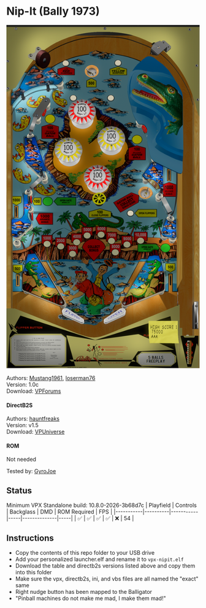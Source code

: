 # Nip-It (Bally 1973)

![Table Preview](preview.png)

Authors: [Mustang1961](https://www.vpforums.org/index.php?showuser=101607), [loserman76](https://www.vpforums.org/index.php?showuser=41250)\
Version: 1.0c\
Download: [VPForums](https://www.vpforums.org/index.php?app=downloads&showfile=16712)

#### DirectB2S

Authors: [hauntfreaks](https://vpuniverse.com/profile/5216-hauntfreaks/)\
Version: v1.5\
Download: [VPUniverse](https://vpuniverse.com/files/file/6621-nip-it-bally-1973-b2s/)

#### ROM

Not needed

Tested by: [GyroJoe](https://github.com/GyroJoe)

## Status 

Minimum VPX Standalone build: 10.8.0-2026-3b68d7c
| Playfield | Controls | Backglass | DMD | ROM Required | FPS | 
|-----------|----------|-----------|-----|--------------|-----|
| :white_check_mark: | :white_check_mark: | :white_check_mark: | :white_check_mark: | :x: | 54 |

## Instructions

- Copy the contents of this repo folder to your USB drive
- Add your personalized launcher.elf and rename it to `vpx-nipit.elf`
- Download the table and directb2s versions listed above and copy them into this folder
- Make sure the vpx, directb2s, ini, and vbs files are all named the "exact" same
- Right nudge button has been mapped to the Balligator
- "Pinball machines do not make me mad, I make them mad!"
